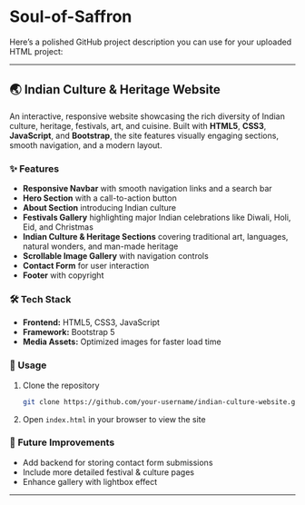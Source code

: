 # Soul-of-Saffron
Here’s a polished GitHub project description you can use for your uploaded HTML project:

---

## 🌏 Indian Culture & Heritage Website

An interactive, responsive website showcasing the rich diversity of Indian culture, heritage, festivals, art, and cuisine. Built with **HTML5**, **CSS3**, **JavaScript**, and **Bootstrap**, the site features visually engaging sections, smooth navigation, and a modern layout.

### ✨ Features

* **Responsive Navbar** with smooth navigation links and a search bar
* **Hero Section** with a call-to-action button
* **About Section** introducing Indian culture
* **Festivals Gallery** highlighting major Indian celebrations like Diwali, Holi, Eid, and Christmas
* **Indian Culture & Heritage Sections** covering traditional art, languages, natural wonders, and man-made heritage
* **Scrollable Image Gallery** with navigation controls
* **Contact Form** for user interaction
* **Footer** with copyright

### 🛠️ Tech Stack

* **Frontend:** HTML5, CSS3, JavaScript
* **Framework:** Bootstrap 5
* **Media Assets:** Optimized images for faster load time

### 📌 Usage

1. Clone the repository

   ```bash
   git clone https://github.com/your-username/indian-culture-website.git
   ```
2. Open `index.html` in your browser to view the site

### 🚀 Future Improvements

* Add backend for storing contact form submissions
* Include more detailed festival & culture pages
* Enhance gallery with lightbox effect

---

